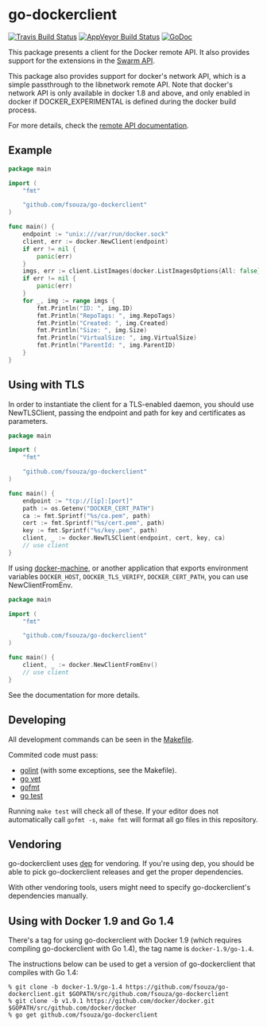 # go-dockerclient

[![Travis Build Status](https://travis-ci.org/fsouza/go-dockerclient.svg?branch=master)](https://travis-ci.org/fsouza/go-dockerclient)
[![AppVeyor Build Status](https://ci.appveyor.com/api/projects/status/4m374pti06ubg2l7?svg=true)](https://ci.appveyor.com/project/fsouza/go-dockerclient)
[![GoDoc](https://img.shields.io/badge/api-Godoc-blue.svg?style=flat-square)](https://godoc.org/github.com/fsouza/go-dockerclient)

This package presents a client for the Docker remote API. It also provides
support for the extensions in the [Swarm API](https://docs.docker.com/swarm/swarm-api/).

This package also provides support for docker's network API, which is a simple
passthrough to the libnetwork remote API. Note that docker's network API is
only available in docker 1.8 and above, and only enabled in docker if
DOCKER_EXPERIMENTAL is defined during the docker build process.

For more details, check the [remote API
documentation](http://docs.docker.com/engine/reference/api/docker_remote_api/).

## Example

```go
package main

import (
	"fmt"

	"github.com/fsouza/go-dockerclient"
)

func main() {
	endpoint := "unix:///var/run/docker.sock"
	client, err := docker.NewClient(endpoint)
	if err != nil {
		panic(err)
	}
	imgs, err := client.ListImages(docker.ListImagesOptions{All: false})
	if err != nil {
		panic(err)
	}
	for _, img := range imgs {
		fmt.Println("ID: ", img.ID)
		fmt.Println("RepoTags: ", img.RepoTags)
		fmt.Println("Created: ", img.Created)
		fmt.Println("Size: ", img.Size)
		fmt.Println("VirtualSize: ", img.VirtualSize)
		fmt.Println("ParentId: ", img.ParentID)
	}
}
```

## Using with TLS

In order to instantiate the client for a TLS-enabled daemon, you should use
NewTLSClient, passing the endpoint and path for key and certificates as
parameters.

```go
package main

import (
	"fmt"

	"github.com/fsouza/go-dockerclient"
)

func main() {
	endpoint := "tcp://[ip]:[port]"
	path := os.Getenv("DOCKER_CERT_PATH")
	ca := fmt.Sprintf("%s/ca.pem", path)
	cert := fmt.Sprintf("%s/cert.pem", path)
	key := fmt.Sprintf("%s/key.pem", path)
	client, _ := docker.NewTLSClient(endpoint, cert, key, ca)
	// use client
}
```

If using [docker-machine](https://docs.docker.com/machine/), or another
application that exports environment variables `DOCKER_HOST`,
`DOCKER_TLS_VERIFY`, `DOCKER_CERT_PATH`, you can use NewClientFromEnv.

```go
package main

import (
	"fmt"

	"github.com/fsouza/go-dockerclient"
)

func main() {
	client, _ := docker.NewClientFromEnv()
	// use client
}
```

See the documentation for more details.

## Developing

All development commands can be seen in the [Makefile](Makefile).

Commited code must pass:

- [golint](https://github.com/golang/lint) (with some exceptions, see the Makefile).
- [go vet](https://golang.org/cmd/vet/)
- [gofmt](https://golang.org/cmd/gofmt)
- [go test](https://golang.org/cmd/go/#hdr-Test_packages)

Running `make test` will check all of these. If your editor does not
automatically call `gofmt -s`, `make fmt` will format all go files in this
repository.

## Vendoring

go-dockerclient uses [dep](https://github.com/golang/dep/) for vendoring. If
you're using dep, you should be able to pick go-dockerclient releases and get
the proper dependencies.

With other vendoring tools, users might need to specify go-dockerclient's
dependencies manually.

## Using with Docker 1.9 and Go 1.4

There's a tag for using go-dockerclient with Docker 1.9 (which requires
compiling go-dockerclient with Go 1.4), the tag name is `docker-1.9/go-1.4`.

The instructions below can be used to get a version of go-dockerclient that compiles with Go 1.4:

```
% git clone -b docker-1.9/go-1.4 https://github.com/fsouza/go-dockerclient.git $GOPATH/src/github.com/fsouza/go-dockerclient
% git clone -b v1.9.1 https://github.com/docker/docker.git $GOPATH/src/github.com/docker/docker
% go get github.com/fsouza/go-dockerclient
```
